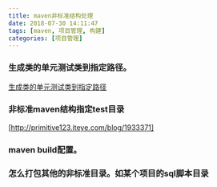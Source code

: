 ```yaml
---
title: maven非标准结构处理
date: 2018-07-30 14:11:47
tags: [maven, 项目管理, 构建]
categories: [项目管理]
---
```

### 生成类的单元测试类到指定路径。
[生成类的单元测试类到指定路径](https://www.cnblogs.com/xinziyublog/p/5694420.html)

### 非标准maven结构指定test目录
[http://primitive123.iteye.com/blog/1933371]

### maven build配置。

### 怎么打包其他的非标准目录。如某个项目的sql脚本目录
